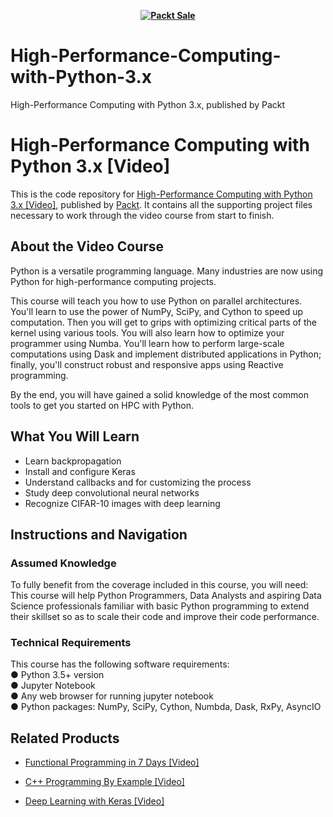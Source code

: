 
<b><p align='center'>[![Packt Sale](https://static.packt-cdn.com/assets/images/packt+events/Improve_UX.png)](https://packt.link/algotradingpython)</p></b> 




# High-Performance-Computing-with-Python-3.x
 High-Performance Computing with Python 3.x, published by Packt
# High-Performance Computing with Python 3.x [Video]
This is the code repository for [High-Performance Computing with Python 3.x [Video]](https://www.packtpub.com/application-development/high-performance-computing-python-3x-video?utm_source=github&utm_medium=repository&utm_campaign=9781789956252), published by [Packt](https://www.packtpub.com/?utm_source=github). It contains all the supporting project files necessary to work through the video course from start to finish.
## About the Video Course
Python is a versatile programming language. Many industries are now using Python for high-performance computing projects.

This course will teach you how to use Python on parallel architectures. You'll learn to use the power of NumPy, SciPy, and Cython to speed up computation. Then you will get to grips with optimizing critical parts of the kernel using various tools. You will also learn how to optimize your programmer using Numba. You'll learn how to perform large-scale computations using Dask and implement distributed applications in Python; finally, you'll construct robust and responsive apps using Reactive programming.

By the end, you will have gained a solid knowledge of the most common tools to get you started on HPC with Python.


<H2>What You Will Learn</H2>
<DIV class=book-info-will-learn-text>
<UL>
<LI>Learn backpropagation 
<LI>Install and configure Keras 
<LI>Understand callbacks and for customizing the process 
<LI>Study deep convolutional neural networks 
<LI>Recognize CIFAR-10 images with deep learning </LI></UL></DIV>

## Instructions and Navigation
### Assumed Knowledge
To fully benefit from the coverage included in this course, you will need:<br/>
This course will help Python Programmers, Data Analysts and aspiring Data Science professionals familiar with basic Python programming to extend their skillset so as to scale their code and improve their code performance.
### Technical Requirements
This course has the following software requirements:<br/>
● Python 3.5+ version<br/>
● Jupyter Notebook<br/>
● Any web browser for running jupyter notebook<br/>
● Python packages: NumPy, SciPy, Cython, Numbda, Dask, RxPy, AsyncIO<br/>

## Related Products
* [Functional Programming in 7 Days [Video]](https://www.packtpub.com/application-development/functional-programming-7-days-video?utm_source=github&utm_medium=repository&utm_campaign=9781788990295)

* [C++ Programming By Example [Video]](https://www.packtpub.com/application-development/c-programming-example-video?utm_source=github&utm_medium=repository&utm_campaign=9781788395595)

* [Deep Learning with Keras [Video]](https://www.packtpub.com/big-data-and-business-intelligence/deep-learning-keras-video?utm_source=github&utm_medium=repository&utm_campaign=9781789138597)

